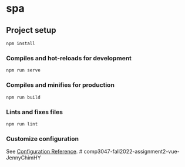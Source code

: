 # spa

## Project setup
```
npm install
```

### Compiles and hot-reloads for development
```
npm run serve
```

### Compiles and minifies for production
```
npm run build
```

### Lints and fixes files
```
npm run lint
```

### Customize configuration
See [Configuration Reference](https://cli.vuejs.org/config/).
#   c o m p 3 0 4 7 - f a l l 2 0 2 2 - a s s i g n m e n t 2 - v u e - J e n n y C h i m H Y  
 